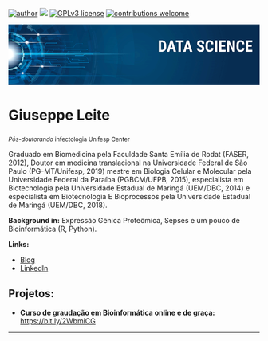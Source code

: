 [![author](https://img.shields.io/badge/author-carlosfab-red.svg)](https://www.linkedin.com/in/carlosfab) [![](https://img.shields.io/badge/python-3.7+-blue.svg)](https://www.python.org/downloads/release/python-365/) [![GPLv3 license](https://img.shields.io/badge/License-GPLv3-blue.svg)](http://perso.crans.org/besson/LICENSE.html) [![contributions welcome](https://img.shields.io/badge/contributions-welcome-brightgreen.svg?style=flat)](https://github.com/carlosfab/data_science/issues)

<p align="center">
  <img src="banner.png" >
</p>

# Giuseppe Leite
<sub>*Pós-doutorando* infectologia Unifesp Center</sub>

Graduado em Biomedicina pela Faculdade Santa Emília de Rodat (FASER, 2012), Doutor em medicina translacional na Universidade Federal de São Paulo (PG-MT/Unifesp, 2019) mestre em Biologia Celular e Molecular pela Universidade Federal da Paraíba (PGBCM/UFPB, 2015), especialista em Biotecnologia pela Universidade Estadual de Maringá (UEM/DBC, 2014) e especialista em Biotecnologia E Bioprocessos pela Universidade Estadual de Maringá (UEM/DBC, 2018).


**Background in:** Expressão Gênica Proteômica, Sepses e um pouco de Bioinformática (R, Python).

**Links:**

* [Blog](https://bit.ly/bioinfobrasill2020)
* [LinkedIn](https://www.linkedin.com/in/giuseppe-leite-phd-84839baa/)



## Projetos:


* **Curso de graudação em Bioinformática online e de graça:** https://bit.ly/2WbmiCG

---




